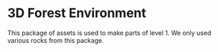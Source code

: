 # 3D Forest Environment
This package of assets is used to make parts of level 1. We only used various rocks from this package.
